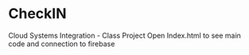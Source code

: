 # CheckIN
Cloud Systems Integration - Class Project
Open Index.html to see main code and connection to firebase
